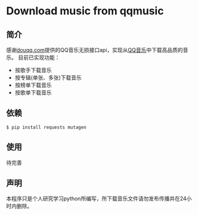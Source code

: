 # Download music from qqmusic

## 简介
感谢[douqq.com](http://www.douqq.com)提供的QQ音乐无损接口api，实现从[QQ音乐](https://y.qq.com/)中下载高品质的音乐。
目前已实现功能：
- 按歌手下载音乐
- 按专辑(单张、多张)下载音乐
- 按榜单下载音乐
- 按歌单下载音乐

## 依赖
```
$ pip install requests mutagen
```

## 使用
待完善

## 声明
本程序只是个人研究学习python所编写，所下载音乐文件请勿发布传播并在24小时内删除。